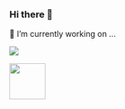 ### Hi there 👋
🔭 I’m currently working on ...


  [<img src="https://help.apple.com/assets/61E89D604694F96BA04E7D79/61E89D614694F96BA04E7D80/en_US/d94aa1c4979b25e9ffbda97fcbae219a.png">](https://github.com/GeorgeDombrovskyi/Terminal_gls)

<a href="https://github.com/GeorgeDombrovskyi/Terminal_gls">
<img src="https://help.apple.com/assets/61E89D604694F96BA04E7D79/61E89D614694F96BA04E7D80/en_US/d94aa1c4979b25e9ffbda97fcbae219a.png" 
  width="64" height="64">
</a>


<!--
**GeorgeDombrovskyi/GeorgeDombrovskyi** is a ✨ _special_ ✨ repository because its `README.md` (this file) appears on your GitHub profile.

Here are some ideas to get you started:

- 🔭 I’m currently working on ...
- 🌱 I’m currently learning ...
- 👯 I’m looking to collaborate on ...
- 🤔 I’m looking for help with ...
- 💬 Ask me about ...
- 📫 How to reach me: ...
- 😄 Pronouns: ...
- ⚡ Fun fact: ...
-->
